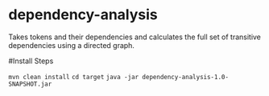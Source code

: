 # dependency-analysis
Takes tokens and their dependencies and calculates the full set of transitive dependencies using a directed graph.

#Install Steps

`mvn clean install`
`cd target`
`java -jar dependency-analysis-1.0-SNAPSHOT.jar`

